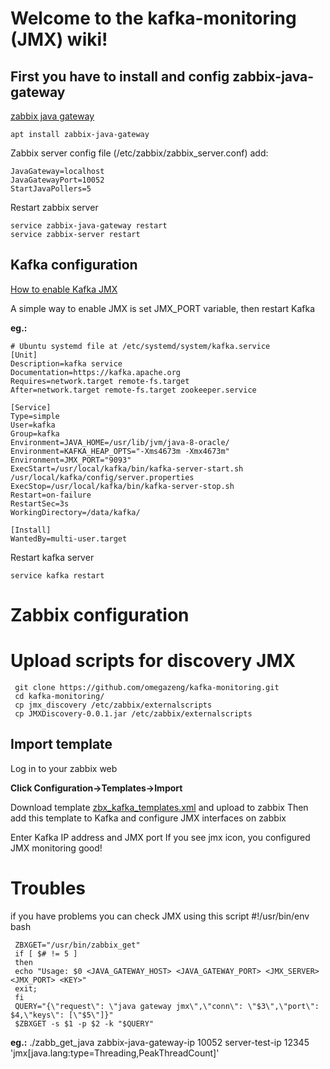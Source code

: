 # Welcome to the kafka-monitoring (JMX) wiki!

## First you have to install and config zabbix-java-gateway
[zabbix java gateway](https://www.zabbix.com/documentation/3.2/manual/concepts/java)

    apt install zabbix-java-gateway

Zabbix server config file (/etc/zabbix/zabbix_server.conf) add:

    JavaGateway=localhost
    JavaGatewayPort=10052
    StartJavaPollers=5

Restart zabbix server

    service zabbix-java-gateway restart
    service zabbix-server restart

## Kafka configuration
[How to enable Kafka JMX](https://stackoverflow.com/questions/36708384/enable-jmx-on-kafka-brokers)

A simple way to enable JMX is set JMX_PORT variable, then restart Kafka

**eg.:**
```
# Ubuntu systemd file at /etc/systemd/system/kafka.service
[Unit]
Description=kafka service
Documentation=https://kafka.apache.org
Requires=network.target remote-fs.target
After=network.target remote-fs.target zookeeper.service

[Service]
Type=simple
User=kafka
Group=kafka
Environment=JAVA_HOME=/usr/lib/jvm/java-8-oracle/
Environment=KAFKA_HEAP_OPTS="-Xms4673m -Xmx4673m"
Environment=JMX_PORT="9093"
ExecStart=/usr/local/kafka/bin/kafka-server-start.sh /usr/local/kafka/config/server.properties
ExecStop=/usr/local/kafka/bin/kafka-server-stop.sh
Restart=on-failure
RestartSec=3s
WorkingDirectory=/data/kafka/

[Install]
WantedBy=multi-user.target
```
Restart kafka server

    service kafka restart

# Zabbix configuration

# Upload scripts for discovery JMX

     git clone https://github.com/omegazeng/kafka-monitoring.git 
     cd kafka-monitoring/
     cp jmx_discovery /etc/zabbix/externalscripts
     cp JMXDiscovery-0.0.1.jar /etc/zabbix/externalscripts

## Import template
Log in to your zabbix web

**Click Configuration->Templates->Import**

Download template [zbx_kafka_templates.xml](https://github.com/omegazeng/kafka-monitoring/blob/master/zbx_kafka_templates.xml) and upload to zabbix
Then add this template to Kafka and configure JMX interfaces on zabbix 

Enter Kafka IP address and JMX port
If you see jmx icon, you configured JMX monitoring  good!

# Troubles 
if you have problems you can check JMX using this script
     #!/usr/bin/env bash
     
     ZBXGET="/usr/bin/zabbix_get"
     if [ $# != 5 ]
     then
     echo "Usage: $0 <JAVA_GATEWAY_HOST> <JAVA_GATEWAY_PORT> <JMX_SERVER> <JMX_PORT> <KEY>"
     exit;
     fi
     QUERY="{\"request\": \"java gateway jmx\",\"conn\": \"$3\",\"port\": $4,\"keys\": [\"$5\"]}"
     $ZBXGET -s $1 -p $2 -k "$QUERY"

**eg.:** ./zabb_get_java  zabbix-java-gateway-ip 10052 server-test-ip 12345 
'jmx[java.lang:type=Threading,PeakThreadCount]'


